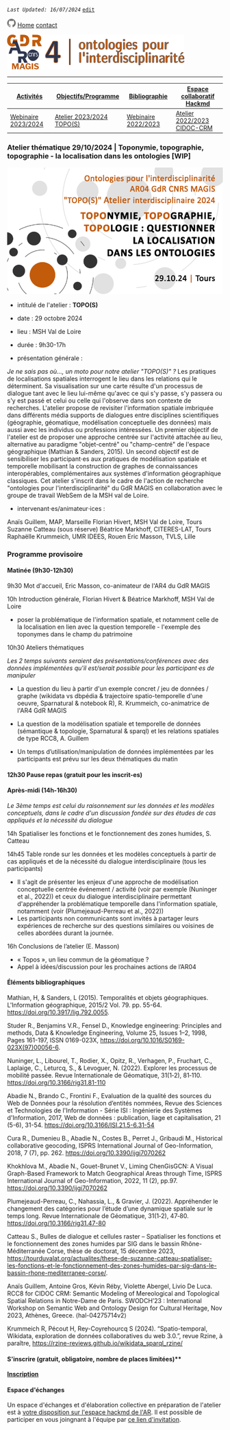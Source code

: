 
_`Last Updated: 16/07/2024`_ [`edit`](https://github.com/MAGISAR4/ontologies_4_interdisciplinarity/blob/main/pages/activites_4.md)

[![GitHub Logo](assets/user/github.png)](https://github.com/MAGISAR4/ontologies_4_interdisciplinarity)
[Home](.)
[contact](?page=contact)

![entête](img/2021-02_Icoentete-GDR_MAGIS_AR4.png)

---
| [Activités](?page=activites) | [Objectifs/Programme](?page=objectifs-et-programme) | [Bibliographie](?page=bibliographie) | [Espace collaboratif Hackmd](https://hackmd.io/@MAGISAR4) |
|---|---|---|---|
| [Webinaire 2023/2024](?page=activites_1) | [Atelier 2023/2024 TOPO(S)](?page=activites_4) |[Webinaire 2022/2023](?page=activites_2) | [Atelier 2022/2023 CIDOC-CRM](?page=activites_3) | 

### Atelier thématique 29/10/2024 | Toponymie, topographie, topographie - la localisation dans les ontologies [WIP]
![visuel atelier](img/Visuel-MAGIS-241029.png)


- intitulé de l'atelier : **TOPO(S)**

- date : 29 octobre 2024

- lieu : MSH Val de Loire

- durée : 9h30-17h

- présentation générale : 

*Je ne sais pas où..., un moto pour notre atelier "TOPO(S)" ?*
Les pratiques de localisations spatiales interrogent le lieu dans les relations qui le déterminent. Sa visualisation sur une carte résulte d'un processus de dialogue tant avec le lieu lui-même qu'avec ce qui s'y passe, s'y passera ou s'y est passé et celui ou celle qui l'observe dans son contexte de recherches. 
L'atelier propose de revisiter l'information spatiale imbriquée dans différents média supports de dialogues entre disciplines scientifiques (géographie, géomatique, modélisation conceptuelle des données) mais aussi avec les individus ou professions intéressées.
Un premier objectif de l'atelier est de proposer une approche centrée sur l'activité attachée au lieu, alternative au paradigme "objet-centré" ou "champ-centré" de l'espace géographique  (Mathian & Sanders, 2015). Un second objectif est de sensibiliser les participant⋅es aux pratiques de modélisation spatiale et temporelle mobilisant la construction de graphes de connaissances interopérables, complémentaires aux systèmes d'information géographique classiques.
Cet atelier s'inscrit dans le cadre de l'action de recherche "ontologies pour l'interdisciplinarité" du GdR MAGIS en collaboration avec le groupe de travail WebSem de la MSH val de Loire.

- intervenant⋅es/animateur⋅ices : 

Anaïs Guillem, MAP, Marseille
Florian Hivert, MSH Val de Loire, Tours
Suzanne Catteau (sous réserve)
Béatrice Markhoff, CITERES-LAT, Tours
Raphaëlle Krummeich, UMR IDEES, Rouen
Eric Masson, TVLS, Lille

### Programme provisoire

#### Matinée (9h30-12h30)

9h30 Mot d'accueil, Eric Masson, co-animateur de l'AR4 du GdR MAGIS

10h Introduction générale, Florian Hivert & Béatrice Markhoff, MSH Val de Loire 
- poser la problématique de l'information spatiale, et notamment celle de la localisation en lien avec la question temporelle - l'exemple des toponymes dans le champ du patrimoine


10h30 Ateliers thématiques

*Les 2 temps suivants seraient des présentations/conférences avec des données implémentées qu'il est/serait possible pour les participant⋅es de manipuler*

- La question du lieu à partir d'un exemple concret / jeu de données / graphe (wikidata vs dbpédia & trajectoire spatio-temporelle d'une oeuvre, Sparnatural & notebook R), R. Krummeich, co-animatrice de l'AR4 GdR MAGIS

- La question de la modélisation spatiale et temporelle de données (sémantique & topologie, Sparnatural & sparql) et les relations spatiales de type RCC8, A. Guillem

- Un temps d’utilisation/manipulation de données implémentées par les participants est prévu sur les deux thématiques du matin

#### 12h30 Pause repas (gratuit pour les inscrit-es)

#### Après-midi (14h-16h30)

*Le 3ème temps est celui du raisonnement sur les données et les modèles conceptuels, dans le cadre d'un discussion fondée sur des études de cas appliqués et la nécessité du dialogue*

14h Spatialiser les fonctions et le fonctionnement des zones humides, S. Catteau

14h45 Table ronde sur les données et les modèles conceptuels à partir de cas appliqués et de la nécessité du dialogue interdisciplinaire (tous les participants)

- Il s'agit de présenter les enjeux d'une approche de modélisation conceptuelle centrée événement / activité (voir par exemple (Nuninger et al., 2022)) et ceux du dialogue interdisciplinaire permettant d'appréhender la problématique temporelle dans l'information spatiale, notamment (voir (Plumejeaud-Perreau et al., 2022))
- Les participants non communicants sont invités à partager leurs expériences de recherche sur des questions similaires ou voisines de celles abordées durant la journée.

16h Conclusions de l’atelier (E. Masson) 
- « Topos », un lieu commun de la géomatique ?
- Appel à idées/discussion pour les prochaines actions de l’AR04

#### Éléments bibliographiques

Mathian, H, & Sanders, L (2015). Temporalités et objets géographiques. L'Information géographique, 2015/2 Vol. 79. pp. 55-64. https://doi.org/10.3917/lig.792.0055.

Studer R., Benjamins V.R., Fensel D., Knowledge engineering: Principles and methods, Data & Knowledge Engineering, Volume 25, Issues 1–2,
1998, Pages 161-197, ISSN 0169-023X, https://doi.org/10.1016/S0169-023X(97)00056-6.

Nuninger, L., Libourel, T., Rodier, X., Opitz, R., Verhagen, P., Fruchart, C., Laplaige, C., Leturcq, S., & Levoguer, N. (2022). Explorer les processus de mobilité passée. Revue Internationale de Géomatique, 31(1‑2), 81‑110. https://doi.org/10.3166/rig31.81-110

Abadie N., Brando C., Frontini F., Evaluation de la qualité des sources du Web de Données pour la résolution d’entités nommées, Revue des Sciences et Technologies de l'Information - Série ISI : Ingénierie des Systèmes d'Information, 2017, Web de données : publication, liage et capitalisation, 21 (5-6), 31-54. https://doi.org/10.3166/ISI.21.5-6.31-54

Cura R., Dumenieu B., Abadie N., Costes B., Perret J., Gribaudi M., Historical collaborative geocoding, ISPRS International Journal of Geo-Information, 2018, 7 (7), pp. 262. https://doi.org/10.3390/ijgi7070262

Khokhlova M., Abadie N., Gouet-Brunet V., Liming ChenGisGCN: A Visual Graph-Based Framework to Match Geographical Areas through Time, ISPRS International Journal of Geo-Information, 2022, 11 (2), pp.97. https://doi.org/10.3390/ijgi7070262

Plumejeaud-Perreau, C., Nahassia, L., & Gravier, J. (2022). Appréhender le changement des catégories pour l’étude d’une dynamique spatiale sur le temps long. Revue Internationale de Géomatique, 31(1‑2), 47‑80. https://doi.org/10.3166/rig31.47-80

Catteau S., Bulles de dialogue et cellules raster – Spatialiser les fonctions et le fonctionnement des zones humides par SIG dans le bassin Rhône-Méditerranée Corse, thèse de doctorat, 15 décembre 2023, https://tourduvalat.org/actualites/these-de-suzanne-catteau-spatialiser-les-fonctions-et-le-fonctionnement-des-zones-humides-par-sig-dans-le-bassin-rhone-mediterranee-corse/.

Anaïs Guillem, Antoine Gros, Kévin Réby, Violette Abergel, Livio De Luca. RCC8 for CIDOC CRM: Semantic Modeling of Mereological and Topological Spatial Relations in Notre-Dame de Paris. SWODCH’23 : International Workshop on Semantic Web and Ontology Design for Cultural Heritage, Nov 2023, Athènes, Greece. ⟨hal-04275714v2⟩

Krummeich R, Pécout H, Rey-Coyrehourcq S (2024). “Spatio-temporal, Wikidata, exploration de données collaboratives du web 3.0.”, revue Rzine, à paraître, https://rzine-reviews.github.io/wikidata_sparql_rzine/

#### S'inscrire (gratuit, obligatoire, nombre de places limitées)**

[**Inscription**](https://enquetes-ng.univ-rouen.fr/index.php/469887?lang=fr)

#### Espace d'échanges

Un espace d'échanges et d'élaboration collective en préparation de l'atelier est à [votre disposition sur l'espace hackmd de l'AR](https://hackmd.io/@MAGISAR4). Il est possible de participer en vous joingnant à l'équipe par [ce lien d'invitation](https://hackmd.io/join/rk3xWHcj6).
